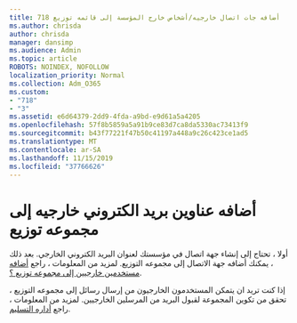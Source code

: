 ```yaml
---
title: 718 أضافه جات اتصال خارجيه/أشخاص خارج المؤسسة إلى قائمه توزيع
ms.author: chrisda
author: chrisda
manager: dansimp
ms.audience: Admin
ms.topic: article
ROBOTS: NOINDEX, NOFOLLOW
localization_priority: Normal
ms.collection: Adm_O365
ms.custom:
- "718"
- "3"
ms.assetid: e6d64379-2dd9-4fda-a9bd-e9d61a5a4205
ms.openlocfilehash: 57f8b5859a5a91b9ce83d7ca8da5330ac73413f9
ms.sourcegitcommit: b43f77221f47b50c41197a448a9c26c423ce1ad5
ms.translationtype: MT
ms.contentlocale: ar-SA
ms.lasthandoff: 11/15/2019
ms.locfileid: "37766626"
---
```

# <a name="add-external-email-addresses-to-a-distribution-group"></a>أضافه عناوين بريد الكتروني خارجيه إلى مجموعه توزيع

أولا ، تحتاج إلى إنشاء جهة اتصال في مؤسستك لعنوان البريد الكتروني الخارجي. بعد ذلك ، يمكنك أضافه جهة الاتصال إلى مجموعه التوزيع. لمزيد من المعلومات ، راجع [أضافه مستخدمين خارجيين إلى مجموعه توزيع ؟](https://support.office.com/client/caa0f310-0bb7-48e3-8ad2-cb358b53bbba).

إذا كنت تريد ان يتمكن المستخدمون الخارجيون من إرسال رسائل إلى مجموعه التوزيع ، تحقق من تكوين المجموعة لقبول البريد من المرسلين الخارجيين. لمزيد من المعلومات ، راجع [أداره التسليم](https://technet.microsoft.com/library/bb124513.aspx#deliverymanagement).
